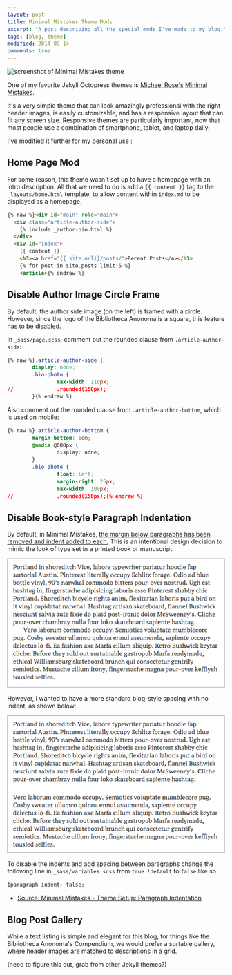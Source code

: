 ```yaml
---
layout: post
title: Minimal Mistakes Theme Mods
excerpt: "A post describing all the special mods I've made to my blog."
tags: [blog, theme]
modified: 2014-09-14
comments: true
---
```


![screenshot of Minimal Mistakes theme](http://mmistakes.github.io/minimal-mistakes/images/mm-theme-post-600.jpg)


One of my favorite Jekyll Octopress themes is [Michael Rose's](http://mademistakes.com) [Minimal Mistakes](http://mmistakes.github.io/minimal-mistakes). 

It's a very simple theme that can look amazingly professional with the right header images, is easily customizable, and has a responsive layout that can fit any screen size. Responsive themes are particularly important, now that most people use a combination of smartphone, tablet, and laptop daily.

I've modified it further for my personal use :

## Home Page Mod

For some reason, this theme wasn't set up to have a homepage with an intro description. All that we need to do is add a `{{ content }}` tag to the `_layouts/home.html` template, to allow content within `index.md` to be displayed as a homepage.

~~~ html
{% raw %}<div id="main" role="main"> 
  <div class="article-author-side">
    {% include _author-bio.html %}
  </div>
  <div id="index">
    {{ content }}
    <h3><a href="{{ site.url}}/posts/">Recent Posts</a></h3>
    {% for post in site.posts limit:5 %}    
    <article>{% endraw %}
~~~

## Disable Author Image Circle Frame

By default, the author side image (on the left) is framed with a circle. However, since the logo of the Bibliotheca Anonoma is a square, this feature has to be disabled.

In `_sass/page.scss`, comment out the rounded clause from `.article-author-side`:

~~~ css
{% raw %}.article-author-side {
        display: none;
        .bio-photo {
                max-width: 110px;
//              .rounded(150px);
        }{% endraw %}
~~~

Also comment out the rounded clause from `.article-author-bottom`, which is used on mobile:

~~~ css
{% raw %}.article-author-bottom {
        margin-bottom: 1em;
        @media @600px {
                display: none;
        }
        .bio-photo {
                float: left;
                margin-right: 25px;
                max-width: 100px;
//              .rounded(150px);{% endraw %}
~~~

## Disable Book-style Paragraph Indentation

By default, in Minimal Mistakes, [the margin below paragraphs has been removed and indent added to each.](http://mmistakes.github.io/minimal-mistakes/theme-setup/#paragraph-indentation) This is an intentional design decision to mimic the look of type set in a printed book or manuscript.

![](../images/paragraph-indent.png)

However, I wanted to have a more standard blog-style spacing with no indent, as shown below:

![](../images/paragraph-no-indent.png)

To disable the indents and add spacing between paragraphs change the following line in `_sass/variables.scss` from `true !default` to `false` like so.

```css
$paragraph-indent: false;
```

* [Source: Minimal Mistakes - Theme Setup: Paragraph Indentation](http://mmistakes.github.io/minimal-mistakes/theme-setup/#paragraph-indentation)

## Blog Post Gallery

While a text listing is simple and elegant for this blog, for things like the Bibliotheca Anonoma's Compendium, we would prefer a sortable gallery, where header images are matched to descriptions in a grid.

(need to figure this out, grab from other Jekyll themes?)
